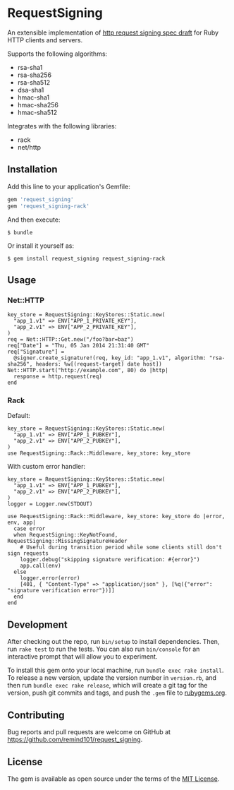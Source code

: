 # RequestSigning

An extensible implementation of [http request signing spec draft](https://tools.ietf.org/html/draft-cavage-http-signatures-08)
for Ruby HTTP clients and servers.

Supports the following algorithms:

* rsa-sha1
* rsa-sha256
* rsa-sha512
* dsa-sha1
* hmac-sha1
* hmac-sha256
* hmac-sha512

Integrates with the following libraries:

* rack
* net/http

## Installation

Add this line to your application's Gemfile:

```ruby
gem 'request_signing'
gem 'request_signing-rack'
```

And then execute:

    $ bundle

Or install it yourself as:

    $ gem install request_signing request_signing-rack

## Usage

### Net::HTTP

    key_store = RequestSigning::KeyStores::Static.new(
      "app_1.v1" => ENV["APP_1_PRIVATE_KEY"],
      "app_2.v1" => ENV["APP_2_PRIVATE_KEY"],
    )
    req = Net::HTTP::Get.new("/foo?bar=baz")
    req["Date"] = "Thu, 05 Jan 2014 21:31:40 GMT"
    req["Signature"] =
      @signer.create_signature!(req, key_id: "app_1.v1", algorithm: "rsa-sha256", headers: %w[(request-target) date host])
    Net::HTTP.start("http://example.com", 80) do |http|
      response = http.request(req)
    end

### Rack

Default:

    key_store = RequestSigning::KeyStores::Static.new(
      "app_1.v1" => ENV["APP_1_PUBKEY"],
      "app_2.v1" => ENV["APP_2_PUBKEY"],
    )
    use RequestSigning::Rack::Middleware, key_store: key_store

With custom error handler:

    key_store = RequestSigning::KeyStores::Static.new(
      "app_1.v1" => ENV["APP_1_PUBKEY"],
      "app_2.v1" => ENV["APP_2_PUBKEY"],
    )
    logger = Logger.new(STDOUT)

    use RequestSigning::Rack::Middleware, key_store: key_store do |error, env, app|
      case error
      when RequestSigning::KeyNotFound, RequestSigning::MissingSignatureHeader
        # Useful during transition period while some clients still don't sign requests
        logger.debug("skipping signature verification: #{error}")
        app.call(env)
      else
        logger.error(error)
        [401, { "Content-Type" => "application/json" }, [%q({"error": "signature verification error"})]]
      end
    end

## Development

After checking out the repo, run `bin/setup` to install dependencies. Then, run `rake test` to run the tests. You can also run `bin/console` for an interactive prompt that will allow you to experiment.

To install this gem onto your local machine, run `bundle exec rake install`. To release a new version, update the version number in `version.rb`, and then run `bundle exec rake release`, which will create a git tag for the version, push git commits and tags, and push the `.gem` file to [rubygems.org](https://rubygems.org).

## Contributing

Bug reports and pull requests are welcome on GitHub at https://github.com/remind101/request_signing.


## License

The gem is available as open source under the terms of the [MIT License](http://opensource.org/licenses/MIT).

